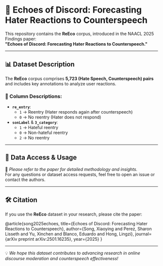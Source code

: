 # 📢 Echoes of Discord: Forecasting Hater Reactions to Counterspeech

This repository contains the **ReEco** corpus, introduced in the NAACL 2025 Findings paper:  
**"Echoes of Discord: Forecasting Hater Reactions to Counterspeech."**

---

## 📊 Dataset Description

The **ReEco** corpus comprises **5,723 (Hate Speech, Counterspeech) pairs** and includes key annotations to analyze user reactions.

### 📝 Column Descriptions:
- **`re_entry`**:  
  - `1` → Reentry (Hater responds again after counterspeech)  
  - `0` → No reentry (Hater does not respond)  
- **`sonLabel`** & **`3_category`**:  
  - `1` → Hateful reentry  
  - `0` → Non-hateful reentry  
  - `2` → No reentry  

---

## 📂 Data Access & Usage

📌 *Please refer to the paper for detailed methodology and insights.*  
For any questions or dataset access requests, feel free to open an issue or contact the authors.

---

## 🛠 Citation

If you use the **ReEco** dataset in your research, please cite the paper:

@article{song2025echoes,
  title={Echoes of Discord: Forecasting Hater Reactions to Counterspeech},
  author={Song, Xiaoying and Perez, Sharon Lisseth and Yu, Xinchen and Blanco, Eduardo and Hong, Lingzi},
  journal={arXiv preprint arXiv:2501.16235},
  year={2025}
}


---

💡 *We hope this dataset contributes to advancing research in online discourse moderation and counterspeech effectiveness!*
